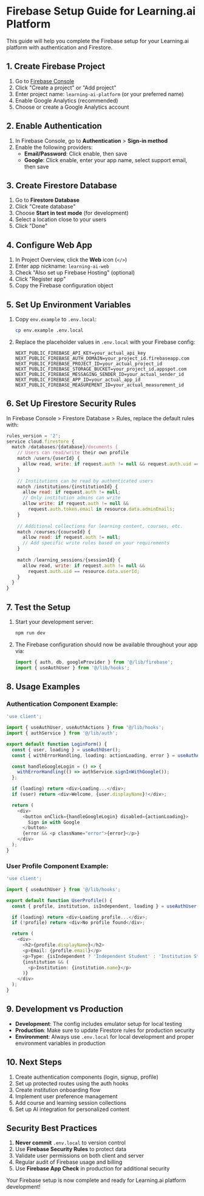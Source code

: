 # Firebase Setup Guide for Learning.ai Platform

This guide will help you complete the Firebase setup for your Learning.ai platform with authentication and Firestore.

## 1. Create Firebase Project

1. Go to [Firebase Console](https://console.firebase.google.com/)
2. Click "Create a project" or "Add project"
3. Enter project name: `learning-ai-platform` (or your preferred name)
4. Enable Google Analytics (recommended)
5. Choose or create a Google Analytics account

## 2. Enable Authentication

1. In Firebase Console, go to **Authentication** > **Sign-in method**
2. Enable the following providers:
   - **Email/Password**: Click enable, then save
   - **Google**: Click enable, enter your app name, select support email, then save

## 3. Create Firestore Database

1. Go to **Firestore Database**
2. Click "Create database"
3. Choose **Start in test mode** (for development)
4. Select a location close to your users
5. Click "Done"

## 4. Configure Web App

1. In Project Overview, click the **Web** icon (`</>`)
2. Enter app nickname: `learning-ai-web`
3. Check "Also set up Firebase Hosting" (optional)
4. Click "Register app"
5. Copy the Firebase configuration object

## 5. Set Up Environment Variables

1. Copy `env.example` to `.env.local`:
   ```bash
   cp env.example .env.local
   ```

2. Replace the placeholder values in `.env.local` with your Firebase config:
   ```env
   NEXT_PUBLIC_FIREBASE_API_KEY=your_actual_api_key
   NEXT_PUBLIC_FIREBASE_AUTH_DOMAIN=your_project_id.firebaseapp.com
   NEXT_PUBLIC_FIREBASE_PROJECT_ID=your_actual_project_id
   NEXT_PUBLIC_FIREBASE_STORAGE_BUCKET=your_project_id.appspot.com
   NEXT_PUBLIC_FIREBASE_MESSAGING_SENDER_ID=your_actual_sender_id
   NEXT_PUBLIC_FIREBASE_APP_ID=your_actual_app_id
   NEXT_PUBLIC_FIREBASE_MEASUREMENT_ID=your_actual_measurement_id
   ```

## 6. Set Up Firestore Security Rules

In Firebase Console > Firestore Database > Rules, replace the default rules with:

```javascript
rules_version = '2';
service cloud.firestore {
  match /databases/{database}/documents {
    // Users can read/write their own profile
    match /users/{userId} {
      allow read, write: if request.auth != null && request.auth.uid == userId;
    }
    
    // Institutions can be read by authenticated users
    match /institutions/{institutionId} {
      allow read: if request.auth != null;
      // Only institution admins can write
      allow write: if request.auth != null && 
        request.auth.token.email in resource.data.adminEmails;
    }
    
    // Additional collections for learning content, courses, etc.
    match /courses/{courseId} {
      allow read: if request.auth != null;
      // Add specific write rules based on your requirements
    }
    
    match /learning_sessions/{sessionId} {
      allow read, write: if request.auth != null && 
        request.auth.uid == resource.data.userId;
    }
  }
}
```

## 7. Test the Setup

1. Start your development server:
   ```bash
   npm run dev
   ```

2. The Firebase configuration should now be available throughout your app via:
   ```typescript
   import { auth, db, googleProvider } from '@/lib/firebase';
   import { useAuthUser } from '@/lib/hooks';
   ```

## 8. Usage Examples

### Authentication Component Example:
```typescript
'use client';

import { useAuthUser, useAuthActions } from '@/lib/hooks';
import { authService } from '@/lib/auth';

export default function LoginForm() {
  const { user, loading } = useAuthUser();
  const { withErrorHandling, loading: actionLoading, error } = useAuthActions();

  const handleGoogleLogin = () => {
    withErrorHandling(() => authService.signInWithGoogle());
  };

  if (loading) return <div>Loading...</div>;
  if (user) return <div>Welcome, {user.displayName}!</div>;

  return (
    <div>
      <button onClick={handleGoogleLogin} disabled={actionLoading}>
        Sign in with Google
      </button>
      {error && <p className="error">{error}</p>}
    </div>
  );
}
```

### User Profile Component Example:
```typescript
'use client';

import { useAuthUser } from '@/lib/hooks';

export default function UserProfile() {
  const { profile, institution, isIndependent, loading } = useAuthUser();

  if (loading) return <div>Loading profile...</div>;
  if (!profile) return <div>No profile found</div>;

  return (
    <div>
      <h2>{profile.displayName}</h2>
      <p>Email: {profile.email}</p>
      <p>Type: {isIndependent ? 'Independent Student' : 'Institution Student'}</p>
      {institution && (
        <p>Institution: {institution.name}</p>
      )}
    </div>
  );
}
```

## 9. Development vs Production

- **Development**: The config includes emulator setup for local testing
- **Production**: Make sure to update Firestore rules for production security
- **Environment**: Always use `.env.local` for local development and proper environment variables in production

## 10. Next Steps

1. Create authentication components (login, signup, profile)
2. Set up protected routes using the auth hooks
3. Create institution onboarding flow
4. Implement user preference management
5. Add course and learning session collections
6. Set up AI integration for personalized content

## Security Best Practices

1. **Never commit** `.env.local` to version control
2. Use **Firebase Security Rules** to protect data
3. Validate user permissions on both client and server
4. Regular audit of Firebase usage and billing
5. Use **Firebase App Check** in production for additional security

Your Firebase setup is now complete and ready for Learning.ai platform development!